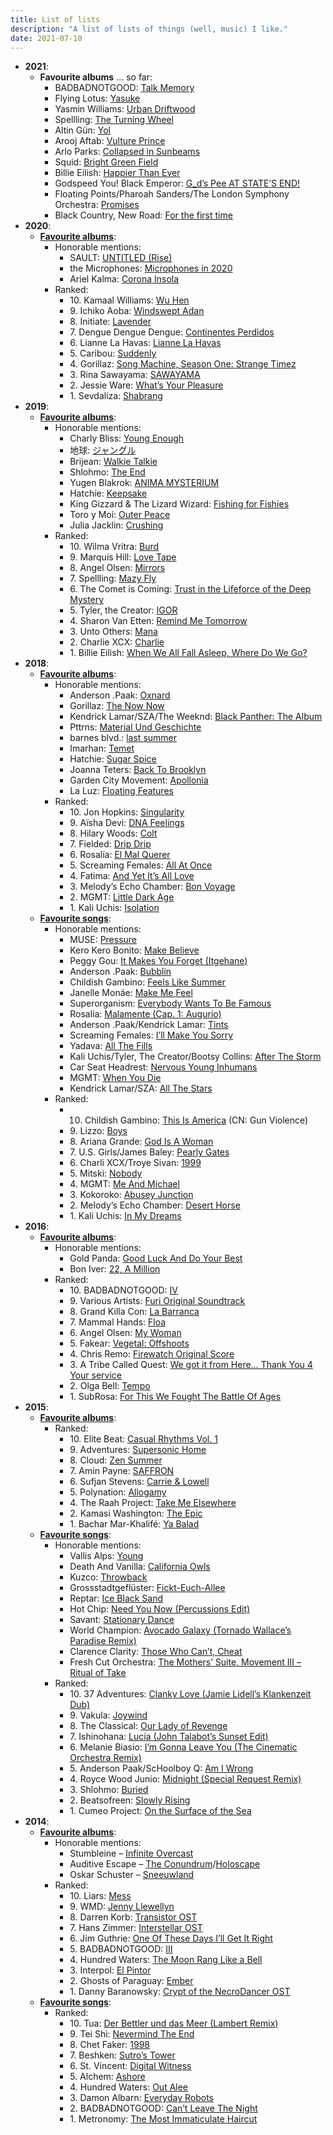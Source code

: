 ```yaml
---
title: List of lists
description: "A list of lists of things (well, music) I like."
date: 2021-07-10
---
```


- **2021**:
  - **Favourite albums** … so far:
    - BADBADNOTGOOD: [Talk Memory](https://badbadnotgoodofficial.bandcamp.com/album/talk-memory)
    - Flying Lotus: [Yasuke](https://flyinglotus.bandcamp.com/album/yasuke)
    - Yasmin Williams: [Urban Driftwood](https://yasminwilliams.bandcamp.com/album/urban-driftwood)
    - Spellling: [The Turning Wheel](https://spellling.bandcamp.com/album/the-turning-wheel)
    - Altin Gün: [Yol](https://altingun.bandcamp.com/album/yol)
    - Arooj Aftab: [Vulture Prince](https://aroojaftab.bandcamp.com/album/vulture-prince)
    - Arlo Parks: [Collapsed in Sunbeams](https://arloparks.bandcamp.com/album/collapsed-in-sunbeams)
    - Squid: [Bright Green Field](https://squiduk.bandcamp.com/album/bright-green-field)
    - Billie Eilish: [Happier Than Ever](https://open.spotify.com/album/0JGOiO34nwfUdDrD612dOp)
    - Godspeed You! Black Emperor: [G_d’s Pee AT STATE’S END!](https://godspeedyoublackemperor.bandcamp.com/album/g-d-s-pee-at-state-s-end)
    - Floating Points/Pharoah Sanders/The London Symphony Orchestra: [Promises](https://floatingpoints.bandcamp.com/album/promises)
    - Black Country, New Road: [For the first time](https://blackcountrynewroad.bandcamp.com/album/for-the-first-time)
- **2020**:
  - [**Favourite albums**](/favorite-albums-of-2020):
    - Honorable mentions:
      - SAULT: [UNTITLED (Rise)](https://saultglobal.bandcamp.com/album/untitled-rise)
      - the Microphones: [Microphones in 2020](https://pwelverumandsun.bandcamp.com/album/microphones-in-2020)
      - Ariel Kalma: [Corona Insola](https://ariel-kalma.bandcamp.com/album/corona-insola)
    - Ranked:
      - <!---->10.
        Kamaal Williams: [Wu Hen](https://kamaalwilliams.bandcamp.com/album/wu-hen)
      - <!---->9.
        Ichiko Aoba: [Windswept Adan](https://ichikoaoba.bandcamp.com/album/windswept-adan)
      - <!---->8.
        Initiate: [Lavender](https://initiatehc.bandcamp.com/album/lavender)
      - <!---->7.
        Dengue Dengue Dengue: [Continentes Perdidos](https://denguedenguedengue.bandcamp.com/album/dngdngdng-continentes-perdidos)
      - <!---->6.
        Lianne La Havas: [Lianne La Havas](https://open.spotify.com/album/6JwtB0zzNYy4qANDrJtrJy)
      - <!---->5.
        Caribou: [Suddenly](https://caribouband.bandcamp.com/album/suddenly)
      - <!---->4.
        Gorillaz: [Song Machine, Season One: Strange Timez](https://open.spotify.com/album/5I9K0u8r52jp4Y2bF8mOaz)
      - <!---->3.
        Rina Sawayama: [SAWAYAMA](https://open.spotify.com/album/3stadz88XVpHcXnVYMHc4J)
      - <!---->2.
        Jessie Ware: [What’s Your Pleasure](https://open.spotify.com/album/1CTm3ARqDETSm7GfvNYNJp)
      - <!---->1.
        Sevdaliza: [Shabrang](https://sevdaliza.bandcamp.com/album/shabrang)
- **2019**:
  - [**Favourite albums**](/favorite-albums-of-2019):
    - Honorable mentions:
      - Charly Bliss: [Young Enough](https://charlybliss.bandcamp.com/album/young-enough)
      - 地球: [ジャングル](https://hiraeth-records.bandcamp.com/album/-)
      - Brijean: [Walkie Talkie](https://brijean.bandcamp.com/album/walkie-talkie)
      - Shlohmo: [The End](https://shlohmo.bandcamp.com/album/the-end)
      - Yugen Blakrok: [ANIMA MYSTERIUM](https://yugenblakrok.bandcamp.com/album/anima-mysterium)
      - Hatchie: [Keepsake](https://hatchie.bandcamp.com/album/keepsake)
      - King Gizzard & The Lizard Wizard: [Fishing for Fishies](https://kinggizzard.bandcamp.com/album/fishing-for-fishies)
      - Toro y Moi: [Outer Peace](https://toroymoi.bandcamp.com/album/outer-peace)
      - Julia Jacklin: [Crushing](https://juliajacklin.bandcamp.com/album/crushing)
    - Ranked:
      - <!---->10.
        Wilma Vritra: [Burd](https://wilmavritra.bandcamp.com/album/burd)
      - <!---->9.
        Marquis Hill: [Love Tape](https://marquishill.bandcamp.com/album/love-tape)
      - <!---->8.
        Angel Olsen: [Mirrors](https://angelolsen.bandcamp.com/album/all-mirrors)
      - <!---->7.
        Spellling: [Mazy Fly](https://spellling.bandcamp.com/album/mazy-fly)
      - <!---->6.
        The Comet is Coming: [Trust in the Lifeforce of the Deep Mystery](https://open.spotify.com/album/2mvz0NPBCPTbSEgRViuDLK)
      - <!---->5.
        Tyler, the Creator: [IGOR](https://open.spotify.com/album/5zi7WsKlIiUXv09tbGLKsE)
      - <!---->4.
        Sharon Van Etten: [Remind Me Tomorrow](https://sharonvanetten.bandcamp.com/album/remind-me-tomorrow)
      - <!---->3.
        Unto Others: [Mana](https://untootherspdx.bandcamp.com/album/mana)
      - <!---->2.
        Charlie XCX: [Charlie](https://open.spotify.com/album/386IqvSuljaZsMjwDGGdLj)
      - <!---->1.
        Billie Eilish: [When We All Fall Asleep, Where Do We Go?](https://open.spotify.com/album/0S0KGZnfBGSIssfF54WSJh)
- **2018**:
  - [**Favourite albums**](/favorite-albums-of-2018):
    - Honorable mentions:
      - Anderson .Paak: [Oxnard](https://open.spotify.com/album/3rqqwtJE89WoWvMyPTvbZc)
      - Gorillaz: [The Now Now](https://open.spotify.com/album/1amYhlukNF8WdaQC3gKkgL)
      - Kendrick Lamar/SZA/The Weeknd: [Black Panther: The Album](https://open.spotify.com/album/3pLdWdkj83EYfDN6H2N8MR)
      - Pttrns: [Material Und Geschichte](https://altinvillage.bandcamp.com/album/material-und-geschichte)
      - barnes blvd.: [last summer](https://barnesblvd.bandcamp.com/album/last-summer)
      - Imarhan: [Temet](https://imarhan.bandcamp.com/album/temet)
      - Hatchie: [Sugar Spice](https://hatchie.bandcamp.com/album/sugar-spice)
      - Joanna Teters: [Back To Brooklyn](https://joannateters.bandcamp.com/album/back-to-brooklyn)
      - Garden City Movement: [Apollonia](https://gardencitymovement.bandcamp.com/album/apollonia)
      - La Luz: [Floating Features](https://laluz.bandcamp.com/album/floating-features)
    - Ranked:
      - <!---->10.
        Jon Hopkins: [Singularity](https://jonhopkins.bandcamp.com/album/singularity)
      - <!---->9.
        Aïsha Devi: [DNA Feelings](https://aishadevi.bandcamp.com/album/dna-feelings)
      - <!---->8.
        Hilary Woods: [Colt](https://hilarywoodsmusic.bandcamp.com/album/colt)
      - <!---->7.
        Fielded: [Drip Drip](https://deathbombarc.bandcamp.com/album/drip-drip)
      - <!---->6.
        Rosalía: [El Mal Querer](https://open.spotify.com/album/355bjCHzRJztCzaG5Za4gq)
      - <!---->5.
        Screaming Females: [All At Once](https://screamingfemales.bandcamp.com/album/all-at-once)
      - <!---->4.
        Fatima: [And Yet It’s All Love](https://fatima.bandcamp.com/album/and-yet-its-all-love)
      - <!---->3.
        Melody’s Echo Chamber: [Bon Voyage](https://melodysechochamber.bandcamp.com/album/bon-voyage)
      - <!---->2.
        MGMT: [Little Dark Age](https://open.spotify.com/album/7GjVWG39IOj4viyWplJV4H)
      - <!---->1.
        Kali Uchis: [Isolation](https://open.spotify.com/album/4EPQtdq6vvwxuYeQTrwDVY)
  - [**Favourite songs**](/favorite-songs-of-2018):
    - Honorable mentions:
      - MUSE: [Pressure](https://www.youtube.com/watch?v=h2eKImKZviw)
      - Kero Kero Bonito: [Make Believe](https://www.youtube.com/watch?v=mQsI_HEcrbI)
      - Peggy Gou: [It Makes You Forget (Itgehane)](https://www.youtube.com/watch?v=SlbVgjFvE3I)
      - Anderson .Paak: [Bubblin](https://www.youtube.com/watch?v=7PmUtmfTmbg)
      - Childish Gambino: [Feels Like Summer](https://www.youtube.com/watch?v=F1B9Fk_SgI0)
      - Janelle Monáe: [Make Me Feel](https://www.youtube.com/watch?v=tGRzz0oqgUE)
      - Superorganism: [Everybody Wants To Be Famous](https://www.youtube.com/watch?v=mJQYRzAoErc)
      - Rosalía: [Malamente (Cap. 1: Augurio)](https://www.youtube.com/watch?v=Rht7rBHuXW8)
      - Anderson .Paak/Kendrick Lamar: [Tints](https://www.youtube.com/watch?v=7A1utb0NrHU)
      - Screaming Females: [I’ll Make You Sorry](https://www.youtube.com/watch?v=LhJ0n5G5jCo)
      - Yadava: [All The Fills](https://www.youtube.com/watch?v=GpAhWh6tyvI)
      - Kali Uchis/Tyler, The Creator/Bootsy Collins: [After The Storm](https://www.youtube.com/watch?v=9f5zD7ZSNpQ)
      - Car Seat Headrest: [Nervous Young Inhumans](https://www.youtube.com/watch?v=3NPATRzaF00)
      - MGMT: [When You Die](https://www.youtube.com/watch?v=tmozGmGoJuw)
      - Kendrick Lamar/SZA: [All The Stars](https://www.youtube.com/watch?v=JQbjS0_ZfJ0)
    - Ranked:
      - <!---->
        10. Childish Gambino: [This Is America](https://www.youtube.com/watch?v=VYOjWnS4cMY) (CN: Gun Violence)
      - <!---->9.
        Lizzo: [Boys](https://www.youtube.com/watch?v=HQliEKPg1Qk)
      - <!---->8.
        Ariana Grande: [God Is A Woman](https://www.youtube.com/watch?v=kHLHSlExFis)
      - <!---->7.
        U.S. Girls/James Baley: [Pearly Gates](https://www.youtube.com/watch?v=k9PLXHDEUFE)
      - <!---->6.
        Charli XCX/Troye Sivan: [1999](https://www.youtube.com/watch?v=6-v1b9waHWY)
      - <!---->5.
        Mitski: [Nobody](https://www.youtube.com/watch?v=qooWnw5rEcI)
      - <!---->4.
        MGMT: [Me And Michael](https://www.youtube.com/watch?v=OTHHeIAYfuU)
      - <!---->3.
        Kokoroko: [Abusey Junction](https://www.youtube.com/watch?v=tSv04ylc6To)
      - <!---->2.
        Melody’s Echo Chamber: [Desert Horse](https://www.youtube.com/watch?v=I8uj7QUzCSA)
      - <!---->1.
        Kali Uchis: [In My Dreams](https://www.youtube.com/watch?v=eTMLZ3HlUGE)
- **2016**:
  - [**Favourite albums**](/favorite-albums-of-2016):
    - Honorable mentions:
      - Gold Panda: [Good Luck And Do Your Best](https://goldpanda.bandcamp.com/album/good-luck-and-do-your-best)
      - Bon Iver: [22, A Million](https://boniver.bandcamp.com/album/22-a-million)
    - Ranked:
      - <!---->10.
        BADBADNOTGOOD: [IV](https://badbadnotgoodofficial.bandcamp.com/album/iv)
      - <!---->9.
        Various Artists: [Furi Original Soundtrack](https://furi.bandcamp.com/album/furi-original-soundtrack)
      - <!---->8.
        Grand Killa Con: [La Barranca](https://drmdlr.bandcamp.com/album/la-barranca)
      - <!---->7.
        Mammal Hands: [Floa](https://mammalhands.bandcamp.com/album/floa)
      - <!---->6.
        Angel Olsen: [My Woman](https://angelolsen.bandcamp.com/album/my-woman)
      - <!---->5.
        Fakear: [Vegetal: Offshoots](https://fakear.bandcamp.com/album/vegetal-offshoots)
      - <!---->4.
        Chris Remo: [Firewatch Original Score](https://camposantogames.bandcamp.com/album/firewatch-original-score)
      - <!---->3.
        A Tribe Called Quest: [We got it from Here… Thank You 4 Your service](https://play.spotify.com/album/3WvQpufOsPzkZvcSuynCf3)
      - <!---->2.
        Olga Bell: [Tempo](https://bell.bandcamp.com/album/tempo)
      - <!---->1.
        SubRosa: [For This We Fought The Battle Of Ages](https://profoundlorerecords.bandcamp.com/album/for-this-we-fought-the-battle-of-ages)
- **2015**:
  - [**Favourite albums**](/favorite-albums-of-2015):
    - Ranked:
      - <!---->10.
        Elite Beat: [Casual Rhythms Vol. 1](https://boomarmnation.bandcamp.com/album/casual-rhythms-vol-1)
      - <!---->9.
        Adventures: [Supersonic Home](https://runforcoverrecords.bandcamp.com/album/supersonic-home)
      - <!---->8.
        Cloud: [Zen Summer](https://papertrailrecords.bandcamp.com/album/zen-summer)
      - <!---->7.
        Amin Payne: [SAFFRON](https://aminpayne.bandcamp.com/album/saffron)
      - <!---->6.
        Sufjan Stevens: [Carrie &amp; Lowell](http://music.sufjan.com/album/carrie-lowell)
      - <!---->5.
        Polynation: [Allogamy](https://atomnation.bandcamp.com/album/allogamy)
      - <!---->4.
        The Raah Project: [Take Me Elsewhere](https://theraahproject.bandcamp.com/album/take-me-elsewhere)
      - <!---->2.
        Kamasi Washington: [The Epic](http://ninjatune.net/release/kamasi-washington/the-epic)
      - <!---->1.
        Bachar Mar-Khalifé: [Ya Balad](https://infine-rec.bandcamp.com/album/ya-balad)
  - [**Favourite songs**](/favorite-tracks-of-2015):
    - Honorable mentions:
      - Vallis Alps: [Young](https://vallisalps.bandcamp.com/)
      - Death And Vanilla: [California Owls](https://deathandvanillamusic.bandcamp.com/album/to-where-the-wild-things-are)
      - Kuzco: [Throwback](https://brainanddevice.bandcamp.com/track/throwback)
      - Grossstadtgeflüster: [Fickt-Euch-Allee](http://www.grossstadtgefluester.de/)
      - Reptar: [Ice Black Sand](https://reptarmusic.bandcamp.com/album/lurid-glow)
      - Hot Chip: [Need You Now (Percussions Edit)](https://bleep.com/release/60592-hot-chip-need-you-now-percussions-edit)
      - Savant: [Stationary Dance](https://kleimer.bandcamp.com/album/artificial-dance)
      - World Champion: [Avocado Galaxy (Tornado Wallace’s Paradise Remix)](https://world-champion.bandcamp.com/track/avocado-galaxy-tornado-wallaces-paradise-remix)
      - Clarence Clarity: [Those Who Can’t, Cheat](http://store.bellaunion.com/product/clarence-clarity-no-now)
      - Fresh Cut Orchestra: [The Mothers’ Suite, Movement III – Ritual of Take](https://freshcutorchestra.bandcamp.com/album/from-the-vine)
    - Ranked:
      - <!---->10.
        37 Adventures: [Clanky Love (Jamie Lidell’s Klankenzeit Dub)](https://37adventures.bandcamp.com/album/royce-wood-junior-clanky-love-jamie-lidell-remix)
      - <!---->9.
        Vakula: [Joywind](http://www.discogs.com/Vakula-A-Voyage-To-Arcturus/release/6572553)
      - <!---->8.
        The Classical: [Our Lady of Revenge](https://theclassical.bandcamp.com/album/diptych)
      - <!---->7.
        Ishinohana: [Lucía (John Talabot’s Sunset Edit)](https://soundcloud.com/john-talabot/ishinohana-lucia-john-talabots-sunset-edit)
      - <!---->6.
        Melanie Biasio: [I’m Gonna Leave You (The Cinematic Orchestra Remix)](https://melaniedebiasio.bandcamp.com/track/im-gonna-leave-you-the-cinematic-orchestra-remix)
      - <!---->5.
        Anderson Paak/ScHoolboy Q: [Am I Wrong](https://soundcloud.com/andersonpaak/am-i-wrong-anderson-paak)
      - <!---->4.
        Royce Wood Junio: [Midnight (Special Request Remix)](https://37adventures.bandcamp.com/album/royce-wood-junior-midnight-special-request-remix)
      - <!---->3.
        Shlohmo: [Buried](https://www.youtube.com/watch?v=mVR10CD2Alk)
      - <!---->2.
        Beatsofreen: [Slowly Rising](http://store.kingdeluxe.ca/album/full-circle)
      - <!---->1.
        Cumeo Project: [On the Surface of the Sea](https://www.youtube.com/watch?v=pBsViwfTeBQ)
- **2014**:
  - [**Favourite albums**](/the-year):
    - Honorable mentions:
      - Stumbleine – [Infinite Overcast](https://stumbleine.bandcamp.com/album/infinite-overcast)
      - Auditive Escape – [The Conundrum](https://auditiveescape.bandcamp.com/album/the-conundrum)/[Holoscape](https://auditiveescape.bandcamp.com/album/holoscape)
      - Oskar Schuster – [Sneeuwland](http://shop.oskarschuster.com/album/sneeuwland)
    - Ranked:
      - <!---->10.
        Liars: [Mess](https://www.youtube.com/playlist?list=PLlOx16OHMHLhAgshmQ08tv0H-5H7clPum)
      - <!---->9.
        WMD: [Jenny Llewellyn](https://wmdchiptune.bandcamp.com/album/jenny-llewellyn)
      - <!---->8.
        Darren Korb: [Transistor OST](https://supergiantgames.bandcamp.com/album/transistor-original-soundtrack)
      - <!---->7.
        Hans Zimmer: [Interstellar OST](https://play.spotify.com/album/7a78GiEowpaCa7ZJs44xUU)
      - <!---->6.
        Jim Guthrie: [One Of These Days I’ll Get It Right](https://jimguthrie.bandcamp.com/album/one-of-these-days-ill-get-it-right)
      - <!---->5.
        BADBADNOTGOOD: [III](https://badbadnotgoodofficial.bandcamp.com/album/iii)
      - <!---->4.
        Hundred Waters: [The Moon Rang Like a Bell](https://www.youtube.com/playlist?list=PLstdr_f1osK4ZeId_A1jYXbKeZcDxnx0X)
      - <!---->3.
        Interpol: [El Pintor](http://interpolnyc.com/news/elpintoroutnow/)
      - <!---->2.
        Ghosts of Paraguay: [Ember](https://soundcloud.com/ghostsofparaguay/sets/ember)
      - <!---->1.
        Danny Baranowsky: [Crypt of the NecroDancer OST](http://necrodancer.com/faq.php#C1)
  - [**Favourite songs**](/the-year):
    - Ranked:
      - <!---->10.
        Tua: [Der Bettler und das Meer (Lambert Remix)](http://www.kraftfuttermischwerk.de/blogg/tua-der-bettler-und-das-meer-lambert-remix/)
      - <!---->9.
        Tei Shi: [Nevermind The End](https://soundcloud.com/tei-shi/nevermind-the-end)
      - <!---->8.
        Chet Faker: [1998](https://www.youtube.com/watch?v=EIQQnoeepgU)
      - <!---->7.
        Beshken: [Sutro’s Tower](https://soundcloud.com/futuresla/beshken-sutros-tower)
      - <!---->6.
        St. Vincent: [Digital Witness](https://vimeo.com/85577159)
      - <!---->5.
        Alchem: [Ashore](https://soundcloud.com/alchem-2/ashore)
      - <!---->4.
        Hundred Waters: [Out Alee](https://www.youtube.com/watch?v=gmvkjPrXvwI)
      - <!---->3.
        Damon Albarn: [Everyday Robots](https://www.youtube.com/watch?v=nHjiNJuVRCk)
      - <!---->2.
        BADBADNOTGOOD: [Can’t Leave The Night](https://www.youtube.com/watch?v=caY0MEok19I)
      - <!---->1.
        Metronomy: [The Most Immaticulate Haircut](https://www.youtube.com/watch?v=muQA0cp0H8o)
